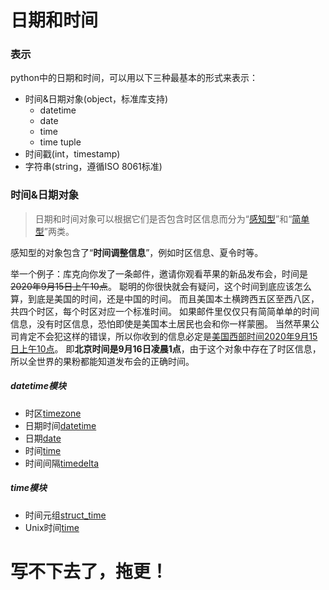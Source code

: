 # 日期和时间

### 表示  
python中的日期和时间，可以用以下三种最基本的形式来表示：
- 时间&日期对象(object，标准库支持)
    - datetime
    - date
    - time
    - time tuple
- 时间戳(int，timestamp)
- 字符串(string，遵循ISO 8061标准)

### 时间&日期对象
> 日期和时间对象可以根据它们是否包含时区信息而分为“[感知型](https://docs.python.org/zh-cn/3/library/datetime.html#aware-and-naive-objects)”和“[简单型](https://docs.python.org/zh-cn/3/library/datetime.html#aware-and-naive-objects)”两类。

感知型的对象包含了“**时间调整信息**”，例如时区信息、夏令时等。

举一个例子：库克向你发了一条邮件，邀请你观看苹果的新品发布会，时间是~~2020年9月15日上午10点~~。
聪明的你很快就会有疑问，这个时间到底应该怎么算，到底是美国的时间，还是中国的时间。
而且美国本土横跨西五区至西八区，共四个时区，每个时区对应一个标准时间。
如果邮件里仅仅只有简简单单的时间信息，没有时区信息，恐怕即使是美国本土居民也会和你一样蒙圈。
当然苹果公司肯定不会犯这样的错误，所以你收到的信息必定是<u>美国西部时间2020年9月15日上午10点</u>。
即**北京时间是9月16日凌晨1点**，由于这个对象中存在了时区信息，所以全世界的果粉都能知道发布会的正确时间。

##### datetime模块
- 时区[timezone](https://docs.python.org/zh-cn/3/library/datetime.html#datetime.timezone)
- 日期时间[datetime](https://docs.python.org/zh-cn/3/library/datetime.html#datetime.timezone)
- 日期[date](https://docs.python.org/zh-cn/3/library/datetime.html#datetime.date)
- 时间[time](https://docs.python.org/zh-cn/3/library/datetime.html#datetime.time)
- 时间间隔[timedelta](https://docs.python.org/zh-cn/3/library/datetime.html#datetime.timedelta)
##### time模块
- 时间元组[struct_time](https://docs.python.org/zh-cn/3/library/time.html#time.struct_time)
- Unix时间[time](https://docs.python.org/zh-cn/3/library/time.html#time.time)

# 写不下去了，拖更！